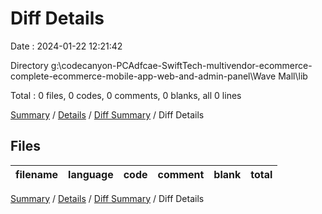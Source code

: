 # Diff Details

Date : 2024-01-22 12:21:42

Directory g:\\codecanyon-PCAdfcae-SwiftTech-multivendor-ecommerce-complete-ecommerce-mobile-app-web-and-admin-panel\\Wave Mall\\lib

Total : 0 files,  0 codes, 0 comments, 0 blanks, all 0 lines

[Summary](results.md) / [Details](details.md) / [Diff Summary](diff.md) / Diff Details

## Files
| filename | language | code | comment | blank | total |
| :--- | :--- | ---: | ---: | ---: | ---: |

[Summary](results.md) / [Details](details.md) / [Diff Summary](diff.md) / Diff Details